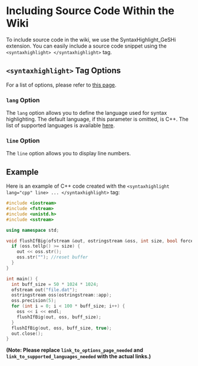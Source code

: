 # Including Source Code Within the Wiki

To include source code in the wiki, we use the SyntaxHighlight_GeSHi extension. You can easily include a source code snippet using the `<syntaxhighlight> </syntaxhighlight>` tag.

## `<syntaxhighlight>` Tag Options

For a list of options, please refer to [this page](link_to_options_page_needed).

### `lang` Option

The `lang` option allows you to define the language used for syntax highlighting. The default language, if this parameter is omitted, is C++. The list of supported languages is available [here](link_to_supported_languages_needed).

### `line` Option

The `line` option allows you to display line numbers.

## Example

Here is an example of C++ code created with the `<syntaxhighlight lang="cpp" line> ... </syntaxhighlight>` tag:

```cpp
#include <iostream>
#include <fstream>
#include <unistd.h>
#include <sstream>

using namespace std;

void flushIfBig(ofstream &out, ostringstream &oss, int size, bool force = false) {
  if (oss.tellp() >= size) {
    out << oss.str();
    oss.str(""); //reset buffer
  }
}

int main() {
  int buff_size = 50 * 1024 * 1024;
  ofstream out("file.dat");
  ostringstream oss(ostringstream::app);
  oss.precision(5);
  for (int i = 0; i < 100 * buff_size; i++) {
    oss << i << endl;
    flushIfBig(out, oss, buff_size);
  }
  flushIfBig(out, oss, buff_size, true);
  out.close();
}
```

**(Note:  Please replace `link_to_options_page_needed` and `link_to_supported_languages_needed` with the actual links.)**

